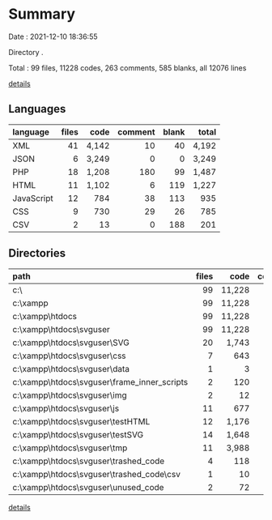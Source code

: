 # Summary

Date : 2021-12-10 18:36:55

Directory \.

Total : 99 files,  11228 codes, 263 comments, 585 blanks, all 12076 lines

[details](details.md)

## Languages
| language | files | code | comment | blank | total |
| :--- | ---: | ---: | ---: | ---: | ---: |
| XML | 41 | 4,142 | 10 | 40 | 4,192 |
| JSON | 6 | 3,249 | 0 | 0 | 3,249 |
| PHP | 18 | 1,208 | 180 | 99 | 1,487 |
| HTML | 11 | 1,102 | 6 | 119 | 1,227 |
| JavaScript | 12 | 784 | 38 | 113 | 935 |
| CSS | 9 | 730 | 29 | 26 | 785 |
| CSV | 2 | 13 | 0 | 188 | 201 |

## Directories
| path | files | code | comment | blank | total |
| :--- | ---: | ---: | ---: | ---: | ---: |
| c:\ | 99 | 11,228 | 263 | 585 | 12,076 |
| c:\xampp | 99 | 11,228 | 263 | 585 | 12,076 |
| c:\xampp\htdocs | 99 | 11,228 | 263 | 585 | 12,076 |
| c:\xampp\htdocs\svguser | 99 | 11,228 | 263 | 585 | 12,076 |
| c:\xampp\htdocs\svguser\SVG | 20 | 1,743 | 9 | 21 | 1,773 |
| c:\xampp\htdocs\svguser\css | 7 | 643 | 10 | 15 | 668 |
| c:\xampp\htdocs\svguser\data | 1 | 3 | 0 | 1 | 4 |
| c:\xampp\htdocs\svguser\frame_inner_scripts | 2 | 120 | 10 | 20 | 150 |
| c:\xampp\htdocs\svguser\img | 2 | 12 | 0 | 1 | 13 |
| c:\xampp\htdocs\svguser\js | 11 | 677 | 31 | 93 | 801 |
| c:\xampp\htdocs\svguser\testHTML | 12 | 1,176 | 22 | 130 | 1,328 |
| c:\xampp\htdocs\svguser\testSVG | 14 | 1,648 | 1 | 13 | 1,662 |
| c:\xampp\htdocs\svguser\tmp | 11 | 3,988 | 0 | 5 | 3,993 |
| c:\xampp\htdocs\svguser\trashed_code | 4 | 118 | 19 | 199 | 336 |
| c:\xampp\htdocs\svguser\trashed_code\csv | 1 | 10 | 0 | 187 | 197 |
| c:\xampp\htdocs\svguser\unused_code | 2 | 72 | 6 | 5 | 83 |

[details](details.md)